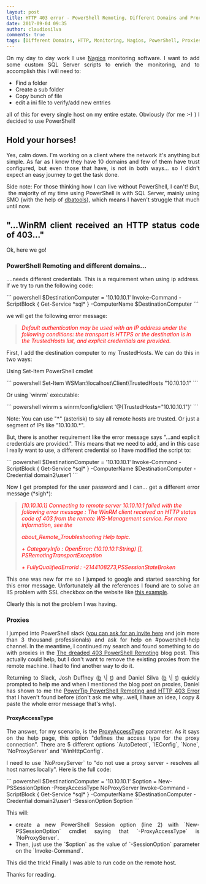 ```yaml
---
layout: post
title: HTTP 403 error - PowerShell Remoting, Different Domains and Proxies
date: 2017-09-04 09:35
author: claudiosilva
comments: true
tags: [Different Domains, HTTP, Monitoring, Nagios, PowerShell, Proxies, Proxy, Remoting, SQLServer, syndicated]
---
```

<p style="text-align:justify;">On my day to day work I use <a href="https://www.nagios.org/" target="_blank" rel="noopener">Nagios</a> monitoring software. I want to add some custom SQL Server scripts to enrich the monitoring, and to accomplish this I will need to:</p>

<ul style="text-align:justify;">
	<li>Find a folder</li>
	<li>Create a sub folder</li>
	<li>Copy bunch of file</li>
	<li>edit a ini file to verify/add new entries</li>
</ul>
<p style="text-align:justify;">all of this for every single host on my entire estate. Obviously (for me :-) ) I decided to use PowerShell!</p>

<h2 style="text-align:justify;">Hold your horses!</h2>
<p style="text-align:justify;">Yes, calm down. I'm working on a client where the network it's anything but simple. As far as I know they have 10 domains and few of them have trust configured, but even those that have, is not in both ways... so I didn't expect an easy journey to get the task done.</p>
<p style="text-align:justify;">Side note: For those thinking how I can live without PowerShell, I can't! But,  the majority of my time using PowerShell is with SQL Server, mainly using SMO (with the help of <a href="https://dbatools.io" target="_blank" rel="noopener">dbatools</a>), which means I haven't struggle that much until now.</p>

<h2 style="text-align:justify;">"...WinRM client received an HTTP status code of 403..."</h2>
<p style="text-align:justify;">Ok, here we go!</p>

<h3 style="text-align:justify;">PowerShell Remoting and different domains...</h3>
<p style="text-align:justify;">....needs different credentials. This is a requirement when using ip address.
If we try to run the following code:</p>
``` powershell
$DestinationComputer = '10.10.10.1'
Invoke-Command -ScriptBlock { Get-Service *sql* } -ComputerName $DestinationComputer
```
<p style="text-align:justify;">we will get the following error message:</p>

<blockquote><span style="color:#ff0000;"><em>Default authentication may be used with an IP address under the following conditions: the transport is HTTPS or the destination is in the TrustedHosts list, and explicit credentials are provided.</em></span></blockquote>
<p style="text-align:justify;">First, I add the destination computer to my TrustedHosts. We can do this in two ways:</p>
<p style="text-align:justify;">Using Set-Item PowerShell cmdlet</p>
``` powershell
Set-Item WSMan:\localhost\Client\TrustedHosts &quot;10.10.10.1&quot;
```
<p style="text-align:justify;">Or using `winrm` executable:</p>
``` powershell
winrm s winrm/config/client '@{TrustedHosts=&quot;10.10.10.1&quot;}'
```
<p style="text-align:justify;">Note: You can use "*" (asterisk) to say all remote hosts are trusted. Or just a segment of IPs like "10.10.10.*".</p>
<p style="text-align:justify;">But, there is another requirement like the error message says "...and explicit credentials are provided.". This means that we need to add, and in this case I really want to use, a different credential so I have modified the script to:</p>
``` powershell
$DestinationComputer = '10.10.10.1'
Invoke-Command -ScriptBlock { Get-Service *sql* } -ComputerName $DestinationComputer -Credential domain2\user1
```
<p style="text-align:justify;">Now I get prompted for the user password and I can... get a different error message (*sigh*):</p>

<blockquote><span style="color:#ff0000;"><em>[10.10.10.1] Connecting to remote server 10.10.10.1 failed with the following error message : The WinRM client received an HTTP status code of 403 from the remote WS-Management service. For more information, see the </em></span>

<span style="color:#ff0000;"><em>about_Remote_Troubleshooting Help topic.</em></span>

<span style="color:#ff0000;"><em> + CategoryInfo : OpenError: (10.10.10.1:String) [], PSRemotingTransportException</em></span>

<span style="color:#ff0000;"><em> + FullyQualifiedErrorId : -2144108273,PSSessionStateBroken</em></span></blockquote>
<p style="text-align:justify;">This one was new for me so I jumped to google and started searching for this error message. Unfortunately all the references I found are to solve an IIS problem with SSL checkbox on the website like <a href="https://secure.tkfast.com/faqs_view.php?id=162" target="_blank" rel="noopener">this example</a>.</p>
<p style="text-align:justify;">Clearly this is not the problem I was having.</p>

<h3 style="text-align:justify;">Proxies</h3>
<p style="text-align:justify;">I jumped into PowerShell slack (<a href="http://slack.poshcode.org/" target="_blank" rel="noopener">you can ask for an invite here</a> and join more than 3 thousand professionals) and ask for help on #powershell-help channel.
In the meantime, I continued my search and found something to do with proxies in the <a href="http://thedevopsdudes.blogspot.pt/2017/08/the-dreaded-403-powershell-remoting.html" target="_blank" rel="noopener">The dreaded 403 PowerShell Remoting</a> blog post.
This actually could help, but I don't want to remove the existing proxies from the remote machine. I had to find another way to do it.</p>
<p style="text-align:justify;">Returning to Slack, Josh Duffney (<a href="http://duffney.io/" target="_blank" rel="noopener">b</a> \| <a href="https://twitter.com/joshduffney" target="_blank" rel="noopener">t</a>) and Daniel Silva (<a href="https://danielsknowledgebase.wordpress.com/" target="_blank" rel="noopener">b</a> \| <a href="https://twitter.com/DanielSilv9" target="_blank" rel="noopener">t</a>) quickly prompted to help me and when I mentioned the blog post on proxies, Daniel has shown to me the <a href="http://community.idera.com/powershell/powertips/b/tips/posts/powershell-remoting-and-http-403-error" target="_blank" rel="noopener">PowerTip PowerShell Remoting and HTTP 403 Error</a> that I haven't found before (don't ask me why...well, I have an idea, I copy &amp; paste the whole error message that's why).</p>

<h4 style="text-align:justify;">ProxyAccessType</h4>
<p style="text-align:justify;">The answer, for my scenario, is the <a href="https://msdn.microsoft.com/en-us/library/system.management.automation.remoting.proxyaccesstype(v=vs.85).aspx" target="_blank" rel="noopener">ProxyAccessType</a> parameter. As it says on the help page, this option "defines the access type for the proxy connection". There are 5 different options `AutoDetect`, `IEConfig`, `None`, `NoProxyServer` and `WinHttpConfig`.</p>
<p style="text-align:justify;">I need to use `NoProxyServer` to "do not use a proxy server - resolves all host names locally". Here is the full code:</p>
``` powershell
$DestinationComputer = '10.10.10.1'
$option = New-PSSessionOption -ProxyAccessType NoProxyServer
Invoke-Command -ScriptBlock { Get-Service *sql* } -ComputerName $DestinationComputer -Credential domain2\user1 -SessionOption $option
```
<p style="text-align:justify;">This will:</p>

<ul style="text-align:justify;">
	<li>create a new PowerShell Session option (line 2) with `New-PSSessionOption` cmdlet saying that `-ProxyAccessType` is `NoProxyServer`.</li>
	<li>Then, just use the `$option` as the value of `-SessionOption` parameter on the `Invoke-Command`.</li>
</ul>
<p style="text-align:justify;">This did the trick! Finally I was able to run code on the remote host.</p>
<p style="text-align:justify;">Thanks for reading.</p>
